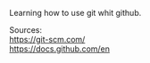 Learning how to use git whit github.



Sources:  
https://git-scm.com/  
https://docs.github.com/en
